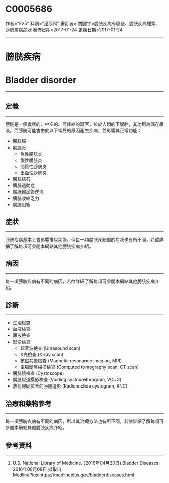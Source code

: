 # C0005686
作者="E25"
科別="泌尿科"
審訂者=
關鍵字=膀胱疾病有哪些、膀胱疾病種類、膀胱疾病症狀
發佈日期=2017-01-24
更新日期=2017-01-24

----------
# 膀胱疾病
# Bladder disorder
----------
## 定義
----------

膀胱是一個囊狀的、中空的、可伸縮的器官，位於人類的下腹腔，其功用為儲存尿液。而膀胱可能會由於以下常見的原因產生疾病，並影響其正常功能：

- 膀胱癌
- 膀胱炎
  - 急性膀胱炎
  - 慢性膀胱炎
  - 間質性膀胱炎
  - 出血性膀胱炎
- 膀胱結石
- 膀胱過動症
- 膀胱輸尿管逆流
- 膀胱收縮乏力
- 膀胱阻塞
## 症狀
----------

膀胱疾病基本上會影響排尿功能，但每一項膀胱疾細部的症狀也有所不同，若欲詳細了解每項可參閱本網站其他膀胱疾病介紹。

## 病因
----------

每一項膀胱疾病有不同的病因，若欲詳細了解每項可參閱本網站其他膀胱疾病介紹。

## 診斷
----------
- 生理檢查
- 血液檢查
- 尿液檢查
- 影像檢查
  - 超音波檢查 (Ultrasound scan)
  - X光檢查 (X-ray scan)
  - 核磁共振檢查 (Magnetic resonance imaging, MRI)
  - 電腦斷層掃描檢查 (Computed tomography scan, CT scan)
- 膀胱鏡檢查 (Cystoscope)
- 膀胱尿道攝影檢查 (Voiding cystourethrogram, VCUG)
- 放射線同位素的膀胱造影 (Radionuclide cystogram, RNC)
## 治療和藥物參考
----------

每一項膀胱疾病有不同的病因，所以其治療方法也有所不同，若欲詳細了解每項可參閱本網站其他膀胱疾病介紹。

## 參考資料
----------
1. U.S. National Library of Medicine. (2016年04月20日).Bladder Diseases. 2016年08月08日 擷取自 MedlinePlus:https://medlineplus.gov/bladderdiseases.html

